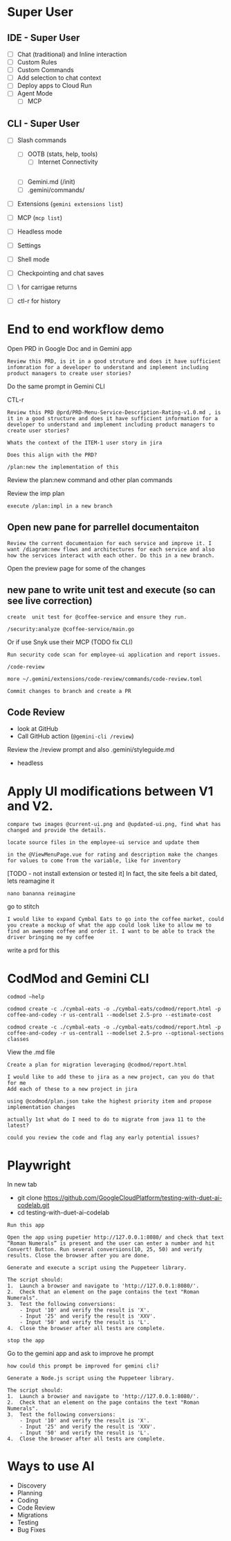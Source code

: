 # Super User

## IDE - Super User

- [ ] Chat (traditional) and Inline interaction
- [ ] Custom Rules
- [ ] Custom Commands
- [ ] Add selection to chat context
- [ ] Deploy apps to Cloud Run
- [ ] Agent Mode
    - [ ] MCP

## CLI -  Super User
- [ ] Slash commands
    - [ ] OOTB (stats, help, tools)
        - [ ] Internet Connectivity 
        ```Get the latest release notes for Google Cloud gemini code assist from its RSS Feed on the release notes page andand display the key points in a well-formatted list. Add fun emojis
        ```
    - [ ] Gemini.md (/init)
    - [ ] .gemini/commands/
- [ ] Extensions (`gemini extensions list`)
- [ ] MCP (`mcp list`)
- [ ] Headless mode
- [ ] Settings
- [ ] Shell mode
- [ ] Checkpointing and chat saves
- [ ] \ for carrigae returns
- [ ] ctl-r for history





# End to end workflow demo

Open PRD in Google Doc and in Gemini app

```
Review this PRD, is it in a good struture and does it have sufficient infomration for a developer to understand and implement including product managers to create user stories?
```

Do the same prompt in Gemini CLI

CTL-r
```
Review this PRD @prd/PRD-Menu-Service-Description-Rating-v1.0.md , is it in a good structure and does it have sufficient information for a developer to understand and implement including product managers to create user stories?
```

```
Whats the context of the ITEM-1 user story in jira
```

```
Does this align with the PRD?
```

```
/plan:new the implementation of this
```
Review the plan:new command and other plan commands

Review the imp plan

```
execute /plan:impl in a new branch
```

## Open new pane for parrellel documentaiton

```
Review the current documentaion for each service and improve it. I want /diagram:new flows and architectures for each service and also how the services interact with each other. Do this in a new branch.
```

Open the preview page for some of the changes

## new pane to write unit test and execute (so can see live correction)

```
create  unit test for @coffee-service and ensure they run.
```


```
/security:analyze @coffee-service/main.go
```

Or if use Snyk use their MCP (TODO fix CLI)
```
Run security code scan for employee-ui application and report issues.
```

```
/code-review
```

```
more ~/.gemini/extensions/code-review/commands/code-review.toml
```

```
Commit changes to branch and create a PR
```

## Code Review

- look at GitHub
- Call GitHub action (`@gemini-cli /review`)

Review the /review prompt and also .gemini/styleguide.md

- headless



# Apply UI modifications between V1 and V2.

```
compare two images @current-ui.png and @updated-ui.png, find what has changed and provide the details.
```

```
locate source files in the employee-ui service and update them
```

```
in the @ViewMenuPage.vue for rating and description make the changes for values to come from the variable, like for inventory
```

[TODO - not install extension or tested it]
In fact, the site feels a bit dated, lets reamagine it 

```
nano bananna reimagine
```

go to stitch

```
I would like to expand Cymbal Eats to go into the coffee market, could you create a mockup of what the app could look like to allow me to find an awesome coffee and order it. I want to be able to track the driver bringing me my coffee
```

write a prd for this




# CodMod and Gemini CLI

```
codmod –help
```

```
codmod create -c ./cymbal-eats -o ./cymbal-eats/codmod/report.html -p coffee-and-codey -r us-central1 --modelset 2.5-pro --estimate-cost
```

```
codmod create -c ./cymbal-eats -o ./cymbal-eats/codmod/report.html -p coffee-and-codey -r us-central1 --modelset 2.5-pro --optional-sections classes
```

View the .md file

```
Create a plan for migration leveraging @codmod/report.html 
```

```
I would like to add these to jira as a new project, can you do that for me
Add each of these to a new project in jira
```

```
using @codmod/plan.json take the highest priority item and propose implementation changes
```

```
actually 1st what do I need to do to migrate from java 11 to the latest?
```

```
could you review the code and flag any early potential issues? 
```


# Playwright 

In new tab
* git clone https://github.com/GoogleCloudPlatform/testing-with-duet-ai-codelab.git
* cd testing-with-duet-ai-codelab


```
Run this app
```


```
Open the app using pupetier http://127.0.0.1:8080/ and check that text “Roman Numerals” is present and the user can enter a number and hit Convert! Button. Run several conversions(10, 25, 50) and verify results. Close the browser after you are done.
```

```
Generate and execute a script using the Puppeteer library.

The script should:
1.  Launch a browser and navigate to 'http://127.0.0.1:8080/'.
2.  Check that an element on the page contains the text "Roman Numerals".
3.  Test the following conversions:
    - Input '10' and verify the result is 'X'.
    - Input '25' and verify the result is 'XXV'.
    - Input '50' and verify the result is 'L'.
4.  Close the browser after all tests are complete.
```

```
stop the app
```

Go to the gemini app and ask to improve he prompt

```
how could this prompt be improved for gemini cli?

Generate a Node.js script using the Puppeteer library.

The script should:
1.  Launch a browser and navigate to 'http://127.0.0.1:8080/'.
2.  Check that an element on the page contains the text "Roman Numerals".
3.  Test the following conversions:
    - Input '10' and verify the result is 'X'.
    - Input '25' and verify the result is 'XXV'.
    - Input '50' and verify the result is 'L'.
4.  Close the browser after all tests are complete.
```


# Ways to use AI
* Discovery 
* Planning
* Coding
* Code Review
* Migrations
* Testing
* Bug Fixes